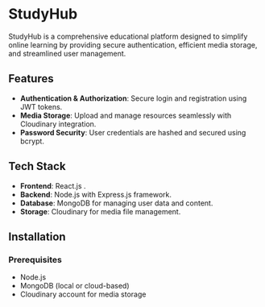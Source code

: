 # StudyHub  

StudyHub is a comprehensive educational platform designed to simplify online learning by providing secure authentication, efficient media storage, and streamlined user management.  

## Features  
- **Authentication & Authorization**: Secure login and registration using JWT tokens.  
- **Media Storage**: Upload and manage resources seamlessly with Cloudinary integration.  
- **Password Security**: User credentials are hashed and secured using bcrypt.  

## Tech Stack  
- **Frontend**: React.js .  
- **Backend**: Node.js with Express.js framework.  
- **Database**: MongoDB for managing user data and content.  
- **Storage**: Cloudinary for media file management.  

## Installation  

### Prerequisites  
- Node.js  
- MongoDB (local or cloud-based)  
- Cloudinary account for media storage  

